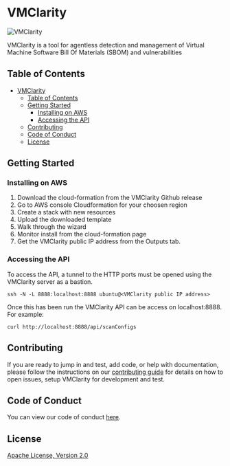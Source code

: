 # VMClarity

![VMClarity](https://github.com/openclarity/vmclarity/img/logos/vmclarity_logo.png "VMClarity")

VMClarity is a tool for agentless detection and management of Virtual Machine
Software Bill Of Materials (SBOM) and vulnerabilities

## Table of Contents

- [VMClarity](#vmclarity)
  - [Table of Contents](#table-of-contents)
  - [Getting Started](#getting-started)
    - [Installing on AWS](#installing-on-aws)
    - [Accessing the API](#accessing-the-api)
  - [Contributing](#contributing)
  - [Code of Conduct](#code-of-conduct)
  - [License](#license)

## Getting Started

### Installing on AWS

1. Download the cloud-formation from the VMClarity Github release
2. Go to AWS console Cloudformation for your choosen region
3. Create a stack with new resources
4. Upload the downloaded template
5. Walk through the wizard
6. Monitor install from the cloud-formation page
7. Get the VMClarity public IP address from the Outputs tab.

### Accessing the API

To access the API, a tunnel to the HTTP ports must be opened using the
VMClarity server as a bastion.

```
ssh -N -L 8888:localhost:8888 ubuntu@<VMClarity public IP address>
```

Once this has been run the VMClarity API can be access on localhost:8888. For example:

```
curl http://localhost:8888/api/scanConfigs
```

## Contributing

If you are ready to jump in and test, add code, or help with documentation,
please follow the instructions on our [contributing guide](/CONTRIBUTING.md)
for details on how to open issues, setup VMClarity for development and test.

## Code of Conduct

You can view our code of conduct [here](/CODE_OF_CONDUCT.md).

## License

[Apache License, Version 2.0](/LICENSE)
